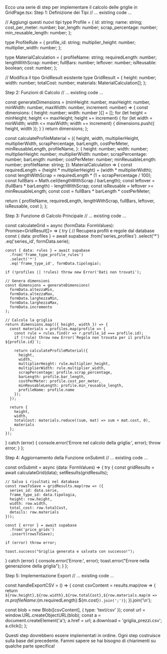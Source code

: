Ecco una serie di step per implementare il calcolo delle griglie in GridPage.tsx:
Step 1: Definizione dei Tipi
// ... existing code ...

// Aggiungi questi nuovi tipi
type Profile = {
  id: string;
  name: string;
  cost_per_meter: number;
  bar_length: number;
  scrap_percentage: number;
  min_reusable_length: number;
};

type ProfileRule = {
  profile_id: string;
  multiplier_height: number;
  multiplier_width: number;
};

type MaterialCalculation = {
  profileName: string;
  requiredLength: number;
  lengthWithScrap: number;
  fullBars: number;
  leftover: number;
  isReusable: boolean;
  cost: number;
};

// Modifica il tipo GridResult esistente
type GridResult = {
  height: number;
  width: number;
  totalCost: number;
  materials: MaterialCalculation[];
};

Step 2: Funzioni di Calcolo
// ... existing code ...

const generateDimensions = (minHeight: number, maxHeight: number, minWidth: number, maxWidth: number, increment: number) => {
  const dimensions: { height: number; width: number }[] = [];
  for (let height = minHeight; height <= maxHeight; height += increment) {
    for (let width = minWidth; width <= maxWidth; width += increment) {
      dimensions.push({ height, width });
    }
  }
  return dimensions;
};

const calculateProfileMaterial = ({
  height,
  width,
  multiplierHeight,
  multiplierWidth,
  scrapPercentage,
  barLength,
  costPerMeter,
  minReusableLength,
  profileName,
}: {
  height: number;
  width: number;
  multiplierHeight: number;
  multiplierWidth: number;
  scrapPercentage: number;
  barLength: number;
  costPerMeter: number;
  minReusableLength: number;
  profileName: string;
}): MaterialCalculation => {
  const requiredLength = (height * multiplierHeight) + (width * multiplierWidth);
  const lengthWithScrap = requiredLength * (1 + scrapPercentage / 100);
  const fullBars = Math.ceil(lengthWithScrap / barLength);
  const leftover = (fullBars * barLength) - lengthWithScrap;
  const isReusable = leftover >= minReusableLength;
  const cost = fullBars * barLength * costPerMeter;

  return {
    profileName,
    requiredLength,
    lengthWithScrap,
    fullBars,
    leftover,
    isReusable,
    cost
  };
};

Step 3: Funzione di Calcolo Principale
// ... existing code ...

const calculateGrid = async (formData: FormValues): Promise<GridResult[]> => {
  try {
    // Recupera profili e regole dal database
    const { data: profiles } = await supabase
      .from('series_profiles')
      .select('*')
      .eq('series_id', formData.serie);

    const { data: rules } = await supabase
      .from('frame_type_profile_rules')
      .select('*')
      .eq('frame_type_id', formData.tipologia);

    if (!profiles || !rules) throw new Error('Dati non trovati');

    // Genera dimensioni
    const dimensions = generateDimensions(
      formData.altezzaMin,
      formData.altezzaMax,
      formData.larghezzaMin,
      formData.larghezzaMax,
      formData.incremento
    );

    // Calcola la griglia
    return dimensions.map(({ height, width }) => {
      const materials = profiles.map(profile => {
        const rule = rules.find(r => r.profile_id === profile.id);
        if (!rule) throw new Error(`Regola non trovata per il profilo ${profile.id}`);

        return calculateProfileMaterial({
          height,
          width,
          multiplierHeight: rule.multiplier_height,
          multiplierWidth: rule.multiplier_width,
          scrapPercentage: profile.scrap_percentage,
          barLength: profile.bar_length,
          costPerMeter: profile.cost_per_meter,
          minReusableLength: profile.min_reusable_length,
          profileName: profile.name
        });
      });

      return {
        height,
        width,
        totalCost: materials.reduce((sum, mat) => sum + mat.cost, 0),
        materials
      };
    });
  } catch (error) {
    console.error('Errore nel calcolo della griglia:', error);
    throw error;
  }
};

Step 4: Aggiornamento della Funzione onSubmit
// ... existing code ...

const onSubmit = async (data: FormValues) => {
  try {
    const gridResults = await calculateGrid(data);
    setResults(gridResults);
    
    // Salva i risultati nel database
    const rowsToSave = gridResults.map(row => ({
      series_id: data.serie,
      frame_type_id: data.tipologia,
      height: row.height,
      width: row.width,
      total_cost: row.totalCost,
      details: row.materials
    }));

    const { error } = await supabase
      .from('price_grids')
      .insert(rowsToSave);

    if (error) throw error;
    
    toast.success("Griglia generata e salvata con successo!");
  } catch (error) {
    console.error('Errore:', error);
    toast.error("Errore nella generazione della griglia");
  }
};

Step 5: Implementazione Export
// ... existing code ...

const handleExportCSV = () => {
  const csvContent = results.map(row => {
    return `${row.height},${row.width},${row.totalCost},${row.materials.map(m => 
      `${m.profileName}:${m.requiredLength}:${m.cost}`).join(';')}`;
  }).join('\n');

  const blob = new Blob([csvContent], { type: 'text/csv' });
  const url = window.URL.createObjectURL(blob);
  const a = document.createElement('a');
  a.href = url;
  a.download = 'griglia_prezzi.csv';
  a.click();
};

Questi step dovrebbero essere implementati in ordine. Ogni step costruisce sulla base del precedente. Fammi sapere se hai bisogno di chiarimenti su qualche parte specifica!
